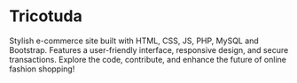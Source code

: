 # Tricotuda
Stylish e-commerce site built with HTML, CSS, JS, PHP, MySQL and Bootstrap. Features a user-friendly interface, responsive design, and secure transactions. Explore the code, contribute, and enhance the future of online fashion shopping!
